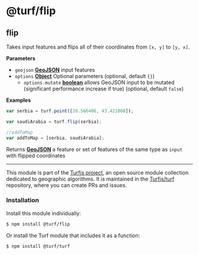 # @turf/flip

<!-- Generated by documentation.js. Update this documentation by updating the source code. -->

## flip

Takes input features and flips all of their coordinates from `[x, y]` to `[y, x]`.

**Parameters**

-   `geojson` **[GeoJSON](http://geojson.org/geojson-spec.html#geojson-objects)** input features
-   `options` **[Object](https://developer.mozilla.org/en-US/docs/Web/JavaScript/Reference/Global_Objects/Object)** Optional parameters (optional, default `{}`)
    -   `options.mutate` **[boolean](https://developer.mozilla.org/en-US/docs/Web/JavaScript/Reference/Global_Objects/Boolean)** allows GeoJSON input to be mutated (significant performance increase if true) (optional, default `false`)

**Examples**

```javascript
var serbia = turf.point([20.566406, 43.421008]);

var saudiArabia = turf.flip(serbia);

//addToMap
var addToMap = [serbia, saudiArabia];
```

Returns **[GeoJSON](http://geojson.org/geojson-spec.html#geojson-objects)** a feature or set of features of the same type as `input` with flipped coordinates

<!-- This file is automatically generated. Please don't edit it directly:
if you find an error, edit the source file (likely index.js), and re-run
./scripts/generate-readmes in the turf project. -->

---

This module is part of the [Turfjs project](http://turfjs.org/), an open source
module collection dedicated to geographic algorithms. It is maintained in the
[Turfjs/turf](https://github.com/Turfjs/turf) repository, where you can create
PRs and issues.

### Installation

Install this module individually:

```sh
$ npm install @turf/flip
```

Or install the Turf module that includes it as a function:

```sh
$ npm install @turf/turf
```
